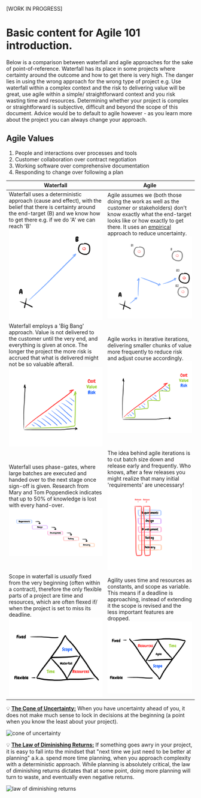[WORK IN PROGRESS]

# Basic content for Agile 101 introduction.

Below is a comparison between waterfall and agile approaches for the sake of point-of-reference. Waterfall has its place in some projects where certainty around the outcome and how to get there is very high. The danger lies in using the wrong approach for the wrong type of project e.g. Use waterfall within a complex context and the risk to delivering value will be great, use agile within a simple/ straightforward context and you risk wasting time and resources. Determining whether your project is complex or straightforward is subjective, difficult and beyond the scope of this document. Advice would be to default to agile however - as you learn more about the project you can always change your approach.

## Agile Values
1. People and interactions over processes and tools
2. Customer collaboration over contract negotiation
3. Working software over comprehensive documentation
4. Responding to change over following a plan

Waterfall | Agile
----------|-------------
Waterfall uses a deterministic approach (cause and effect), with the belief that there is certainty around the end-target (B) and we know how to get there e.g. if we do 'A' we can reach 'B' ![certainty](./images/certainty.png) | Agile assumes we (both those doing the work as well as the customer or stakeholders) don't know exactly what the end-target looks like or how exactly to get there. It uses an [empirical](https://en.wikipedia.org/wiki/Empiricism) approach to reduce uncertainty. ![uncertainty](./images/uncertainty.png)
Waterfall employs a 'Big Bang' approach. Value is not delivered to the customer until the very end, and everything is given at once. The longer the project the more risk is accrued that what is delivered might not be so valuable afterall. ![certainty](./images/cost_value_waterfall.png) | Agile works in iterative iterations, delivering smaller chunks of value more frequently to reduce risk and adjust course accordingly. ![certainty](./images/cost_value_agile.png)
Waterfall uses phase-gates, where large batches are executed and handed over to the next stage once sign-off is given. Research from Mary and Tom Poppendieck indicates that up to 50% of knowledge is lost with every hand-over. ![certainty](./images/waterfall_process.png) | The idea behind agile iterations is to cut batch size down and release early and frequently. Who knows, after a few releases you might realize that many initial 'requirements' are unecessary! ![certainty](./images/agile_process.png)
Scope in waterfall is _usually_ fixed from the very beginning (often within a contract), therefore the only flexible parts of a project are time and resources, which are often flexed if/ when the project is set to miss its deadline. ![certainty](./images/iron_triangle_waterfall.png) | Agility uses time and resources as constants, and scope as variable. This means if a deadline is approaching, instead of extending it the scope is revised and the less important features are dropped. ![certainty](./images/iron_triangle_agile.png)


:bulb: **[The Cone of Uncertainty:](http://www.agilenutshell.com/cone_of_uncertainty)** When you have uncertainty ahead of you, it does not make much sense to lock in decisions at the beginning (a point when you know the least about your project).

![cone of uncertainty](http://www.agilenutshell.com/assets/definitions/cone-of-uncertainty.png)

:bulb: **[The Law of Diminishing Returns:](http://blog.garridovaz.com/agile-planning-and-the-law-of-diminishing-returns/)** If something goes awry in your project, it is easy to fall into the mindset that "next time we just need to be better at planning" a.k.a. spend more time planning, when you approach complexity with a deterministic approach. While planning is absolutely critical, the law of diminishing returns dictates that at some point, doing more planning will turn to waste, and eventually even negative returns.

![law of diminishing returns](http://blog.garridovaz.com/wp-content/uploads/2017/07/Diminishing-returns-1024x727.png)
